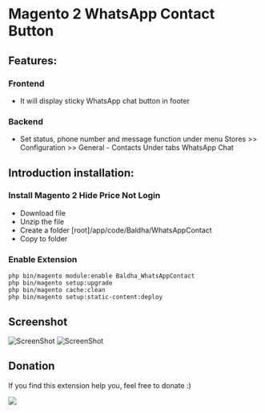 # Magento 2 WhatsApp Contact Button

## Features:

### Frontend
- It will display sticky WhatsApp chat button in footer

### Backend
- Set status, phone number and message function under menu Stores >> Configuration >> General - Contacts Under tabs WhatsApp Chat

## Introduction installation:

### Install Magento 2 Hide Price Not Login
- Download file
- Unzip the file
- Create a folder [root]/app/code/Baldha/WhatsAppContact
- Copy to folder

### Enable Extension

```
php bin/magento module:enable Baldha_WhatsAppContact
php bin/magento setup:upgrade
php bin/magento cache:clean
php bin/magento setup:static-content:deploy
```


## Screenshot
![ScreenShot](https://github.com/jignesh-baldha/magento2-whatsapp-contact/blob/master/screenshot/configuration.png)
![ScreenShot](https://github.com/jignesh-baldha/magento2-whatsapp-contact/blob/master/screenshot/button.png)

## Donation
If you find this extension help you,  feel free to donate
:)

[![](https://www.paypalobjects.com/en_US/i/btn/btn_donateCC_LG.gif)](https://bit.ly/2sGRtKN)
